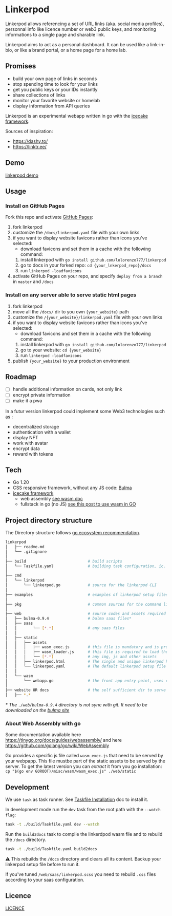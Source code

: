 # Linkerpod

Linkerpod allows referencing a set of URL links (aka. social media profiles), personnal info like licence number or web3 public keys, and monitoring informations to a single page and sharable link.

Linkerpod aims to act as a personal dashboard. It can be used like a link-in-bio, or like a brand portal, or a home page for a home lab.

## Promises

- build your own page of links in seconds
- stop spending time to look for your links
- get you public keys or your IDs instantly
- share collections of links
- monitor your favorite website or homelab
- display information from API queries

Linkerpod is an experimental webapp written in go with the [icecake framework](icecake.dev).

Sources of inspiration: 
- https://dashy.to/
- https://linktr.ee/

## Demo

[linkerpod demo](https://lolorenzo777.github.io/linkerpod/)

## Usage

### Install on GitHub Pages

Fork this repo and activate [GitHub Pages](https://pages.github.com/):

1. fork linkerpod 
1. customize the `/docs/linkerpod.yaml` file with your own links
1. if you want to display website favicons rather than icons you've selected:
    - download favicons and set them in a cache with the following command:
    1. install linkerpod with `go install github.com/lolorenzo777/linkerpod`
    1. go to docs in your forked repo: `cd {your_lnkerpod_repo}/docs`
    1. run `linkerpod -loadfavicons`
1. activate GitHub Pages on your repo, and specify `deploy from a branch` in `master` and `/docs`

### Install on any server able to serve static html pages
1. fork linkerpod 
1. move all the `/docs/` dir to you own `{your_website}` path
1. customize the `/{your_website}/linkerpod.yaml` file with your own links
1. if you want to display website favicons rather than icons you've selected:
    - download favicons and set them in a cache with the following command:
    1. install linkerpod with `go install github.com/lolorenzo777/linkerpod`
    1. go to your website: `cd {your_website}`
    1. run `linkerpod -loadfavicons`
1. publish `{your_website}` to your production environment



## Roadmap

- [ ] handle additional information on cards, not only link
- [ ] encrypt private information
- [ ] make it a pwa

In a futur version linkerpod could implement some Web3 technologies such as :
- decentralized storage
- authentication with a wallet
- display NFT
- work with avatar
- encrypt data
- reward with tokens

## Tech

- Go 1.20
- CSS responsive framework, without any JS code: [Bulma](https://bulma.io/)
- [icecake framework](icecake.dev)
    - web assembly [see wasm doc](https://developer.mozilla.org/fr/docs/WebAssembly)
    - fullstack in go (no JS) [see this post to use wasm in GO](https://tutorialedge.net/golang/writing-frontend-web-framework-webassembly-go/)

## Project directory structure

The Directory structure follows [go ecosystem recommendation](https://github.com/golang-standards/project-layout).

```bash
linkerpod
│   ├── readme.md
│   └── .gitignore
│
├── build                           # build scripts
│   └── Taskfile.yaml               # building task configuration, ic. autobuild the front
│
├── cmd
│   └── linkerpod                 
│       └── linkerpod.go            # source for the linkerpod CLI
│
├── examples                        # examples of linkerpod setup files
│
├── pkg                             # common sources for the command line and the wasm code
│
├── web                             # source codes and assets required by the front
│   ├── bulma-0.9.4                 # bulma saas files*
│   ├── saas
│   │       └── [*.*]               # any saas files
│   │
│   ├── static
│   │   ├── assets
│   │   │   ├── wasm_exec.js        # this file is mandatory and is provided by the go compiler
│   │   │   ├── wasm_loader.js      # this file is required to load the wasm code
│   │   │   └── [*.*]               # any img, js and other assets
│   │   ├── linkerpod.html          # The single and unique linkerpod html file
│   │   └── linkerpod.yaml          # The default linkerpod setup file
│   │
│   └── wasm
│       └── webapp.go               # the front app entry point, uses components
│
├── website OR docs                 # the self sufficient dir to serve the app in production, built with prod tasks (see Taskfile.yaml)
│   ├── *.*

```

_\* The `./web/bulma-0.9.4` directory is not sync with git. It need to be downloaded on the [bulma site](https://bulma.io/documentation/customize/with-sass-cli/)_


### About Web Assembly with go

Some documentation available here https://tinygo.org/docs/guides/webassembly/ and here https://github.com/golang/go/wiki/WebAssembly

Go provides a specific js file called `wasm_exec.js` that need to be served by your webpapp. This file mustbe part of the static assets to be served by the server. To get the latest version you can _extract_ it from you go installation: `cp "$(go env GOROOT)/misc/wasm/wasm_exec.js" ./web/static`

## Development

We use ``task`` as task runner. See [Taskfile Installation](https://taskfile.dev/installation/) doc to install it.

In development mode run the `dev` task from the root path with the `--watch flag`:

```bash
task -t ./build/Taskfile.yaml dev --watch
```

Run the `build2docs` task to compile the linkerdpod wasm file and to rebuild the `/docs` directory.

```bash
task -t ./build/Taskfile.yaml build2docs
```

:warning: This rebuilds the `/docs` directory and clears all its content. Backup your linkerpod setup file before to run it.

If you've tuned `/web/saas/linkerpod.scss` you need to rebuild `.css` files according to your saas configuration.

## Licence

[LICENCE](LICENCE)
 